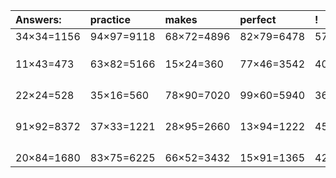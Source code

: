 | Answers: | practice | makes | perfect | ! |
| :--- | :--- | :--- | :--- | :--- |
| 34×34=1156 | 94×97=9118 | 68×72=4896 | 82×79=6478 | 57×45=2565 | 
|   |   |   |   |   | 
|   |   |   |   |   | 
|   |   |   |   |   | 
| 11×43=473 | 63×82=5166 | 15×24=360 | 77×46=3542 | 40×32=1280 | 
|   |   |   |   |   | 
|   |   |   |   |   | 
|   |   |   |   |   | 
|   |   |   |   |   | 
| 22×24=528 | 35×16=560 | 78×90=7020 | 99×60=5940 | 36×68=2448 | 
|   |   |   |   |   | 
|   |   |   |   |   | 
|   |   |   |   |   | 
|   |   |   |   |   | 
| 91×92=8372 | 37×33=1221 | 28×95=2660 | 13×94=1222 | 45×50=2250 | 
|   |   |   |   |   | 
|   |   |   |   |   | 
|   |   |   |   |   | 
|   |   |   |   |   | 
| 20×84=1680 | 83×75=6225 | 66×52=3432 | 15×91=1365 | 42×74=3108 | 
